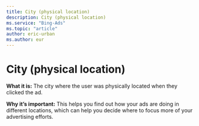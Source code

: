 ```yaml
---
title: City (physical location)
description: City (physical location)
ms.service: "Bing-Ads"
ms.topic: "article"
author: eric-urban
ms.author: eur
---
```


# City (physical location)

**What it is:**     The city where the user was physically located when they clicked the ad.

**Why it’s important:**     This helps you find out how your ads are doing in different locations, which can help you decide where to focus more of your advertising efforts.


